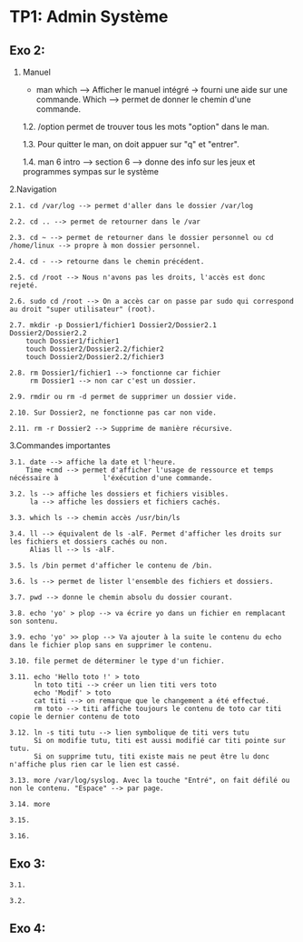 # TP1: Admin Système

## Exo 2:

1. Manuel

    * man which --> Afficher le manuel intégré -> fourni une aide sur une commande.
         Which --> permet de donner le chemin d'une commande.
    
    1.2. /option permet de trouver tous les mots "option" dans le man.

    1.3. Pour quitter le man, on doit appuer sur "q" et "entrer".

    1.4. man 6 intro --> section 6 --> donne des info sur les jeux et programmes sympas sur le système
    
2.Navigation

    2.1. cd /var/log --> permet d'aller dans le dossier /var/log
    
    2.2. cd .. --> permet de retourner dans le /var
    
    2.3. cd ~ --> permet de retourner dans le dossier personnel ou cd /home/linux --> propre à mon dossier personnel.
    
    2.4. cd - --> retourne dans le chemin précédent.
    
    2.5. cd /root --> Nous n'avons pas les droits, l'accès est donc rejeté.
    
    2.6. sudo cd /root --> On a accès car on passe par sudo qui correspond au droit "super utilisateur" (root).
    
    2.7. mkdir -p Dossier1/fichier1 Dossier2/Dossier2.1 Dossier2/Dossier2.2
        touch Dossier1/fichier1
        touch Dossier2/Dossier2.2/fichier2 
        touch Dossier2/Dossier2.2/fichier3
    
    2.8. rm Dossier1/fichier1 --> fonctionne car fichier
         rm Dossier1 --> non car c'est un dossier.
         
    2.9. rmdir ou rm -d permet de supprimer un dossier vide.
    
    2.10. Sur Dossier2, ne fonctionne pas car non vide.
    
    2.11. rm -r Dossier2 --> Supprime de manière récursive.
    
3.Commandes importantes

    3.1. date --> affiche la date et l'heure. 
        Time +cmd --> permet d'afficher l'usage de ressource et temps nécéssaire à           l'éxécution d'une commande.
    
    3.2. ls --> affiche les dossiers et fichiers visibles.
         la --> affiche les dossiers et fichiers cachés.
         
    3.3. which ls --> chemin accès /usr/bin/ls
    
    3.4. ll --> équivalent de ls -alF. Permet d'afficher les droits sur les fichiers et dossiers cachés ou non.
         Alias ll --> ls -alF.
    
    3.5. ls /bin permet d'afficher le contenu de /bin.
    
    3.6. ls --> permet de lister l'ensemble des fichiers et dossiers.
    
    3.7. pwd --> donne le chemin absolu du dossier courant.
    
    3.8. echo 'yo' > plop --> va écrire yo dans un fichier en remplacant son sontenu. 
    
    3.9. echo 'yo' >> plop --> Va ajouter à la suite le contenu du echo dans le fichier plop sans en supprimer le contenu.
    
    3.10. file permet de déterminer le type d'un fichier.

    3.11. echo 'Hello toto !' > toto
          ln toto titi --> créer un lien titi vers toto
          echo 'Modif' > toto
          cat titi --> on remarque que le changement a été effectué.
          rm toto --> titi affiche toujours le contenu de toto car titi copie le dernier contenu de toto
    
    3.12. ln -s titi tutu --> lien symbolique de titi vers tutu
          Si on modifie tutu, titi est aussi modifié car titi pointe sur tutu.
          Si on supprime tutu, titi existe mais ne peut être lu donc n'affiche plus rien car le lien est cassé.
    
    3.13. more /var/log/syslog. Avec la touche "Entré", on fait défilé ou non le contenu. "Espace" --> par page.
    
    3.14. more 
    
    3.15.
    
    3.16.
    
## Exo 3:

    3.1.
    
    3.2.

## Exo 4:
    
